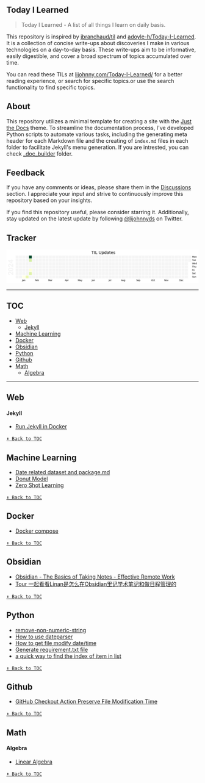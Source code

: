 ## Today I Learned

> Today I Learned - A list of all things I learn on daily basis.

This repository is inspired by [jbranchaud/til](https://github.com/jbranchaud/til) and [adoyle-h/Today-I-Learned](https://github.com/adoyle-h/Today-I-Learned). It is a collection  of concise write-ups about discoveries I make in various technologies on a day-to-day basis. These write-ups aim to be informative, easily digestible, and cover a broad spectrum of topics accumulated over time.

You can read these TILs at [lijohnny.com/Today-I-Learned/](https://lijohnny.com/Today-I-Learned/) for a better reading experience, or search for specific topics.or use the search functionality to find specific topics.

## About  

This repository utilizes a minimal template for creating a site with the [Just the Docs](https://just-the-docs.github.io/just-the-docs/) theme. To streamline the documentation process, I've developed Python scripts to automate various tasks, including the generating meta header for each Markdown file and the creating of `index.md` files in each folder to facilitate Jekyll's menu generation. If you are intrested, you can check [_doc_builder](/_doc_builder/) folder.


## Feedback

If you have any comments or ideas, please share them in the [Discussions](https://github.com/itslijohnny/Today-I-Learned/discussions) section. I appreciate your input and strive to continuously improve this repository based on your insights.

If you find this repository useful, please consider starring it. Additionally, stay updated on the latest update by following [@lijohnnyds](https://twitter.com/lijohnnyds) on Twitter.

## Tracker
![image](assets/til_update.png)

------
## TOC
<!-- toc -->
<!-- <details close> -->
<!-- <summary>Collapse/Expand</summary> -->
- [Web](#web)
  - [Jekyll](#jekyll)
- [Machine Learning](#machine-learning)
- [Docker](#docker)
- [Obsidian](#obsidian)
- [Python](#python)
- [Github](#github)
- [Math](#math)
  - [Algebra](#algebra)

<!-- </details> -->
<!-- tocstop -->
------
## Web
#### Jekyll
- [Run Jekyll in Docker](web/jekyll/run-jekyll-in-docker.md)


[`⬆ Back to TOC`](#toc)
## Machine Learning
- [Date related dataset and package.md  ](ml/date-related-dataset-and-package.md)
- [Donut Model](ml/dount_model.md)
- [Zero Shot Learning](ml/zero-shot-model.md)


[`⬆ Back to TOC`](#toc)
## Docker
- [Docker compose](docker/docker-compose.md)


[`⬆ Back to TOC`](#toc)
## Obsidian
- [Obsidian - The Basics of Taking Notes - Effective Remote Work](obsidian/obsidian-the-basics-of-taking-notes-effective-remote-work.md)
- [Tour 一起看看Linan是怎么在Obsidian里记学术笔记和做日程管理的](obsidian/tour-一起看看linan是怎么在obsidian里记学术笔记和做日程管理的.md)


[`⬆ Back to TOC`](#toc)
## Python
- [remove-non-numeric-string](python/.md)
- [How to use dateparser](python/how-to-use-dateparser.md)
- [How to get file modify date/time](python/how-to-get-file-modify-datetime.md)
- [Generate requirement.txt file](python/generate-requirement.md)
- [a quick way to find the index of item in list](python/find-index.md)


[`⬆ Back to TOC`](#toc)
## Github
- [GitHub Checkout Action Preserve File Modification Time](github/restore_file_datetime.md)


[`⬆ Back to TOC`](#toc)
## Math
#### Algebra
- [Linear Algebra](math/algebra/linear-algebra.md)


[`⬆ Back to TOC`](#toc)